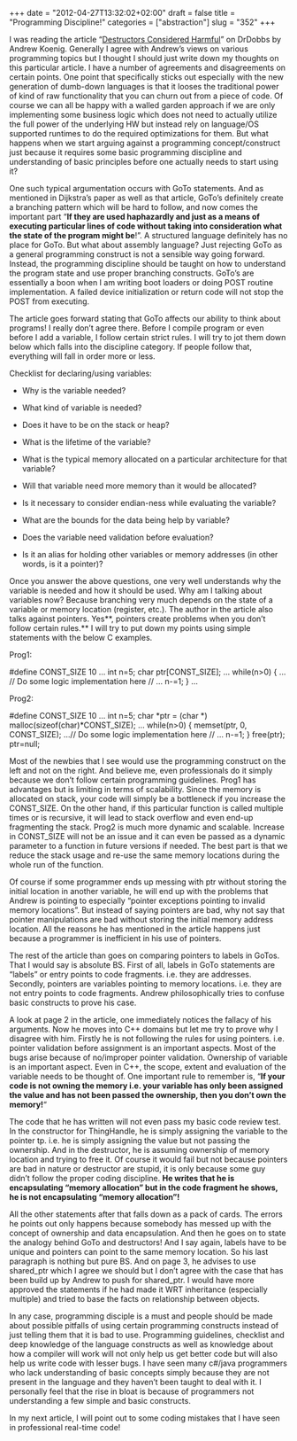 +++
date = "2012-04-27T13:32:02+02:00"
draft = false
title = "Programming Discipline!"
categories = ["abstraction"]
slug = "352"
+++

I was reading the article “[Destructors Considered Harmful](http://www.drdobbs.com/cpp/232300573)” on DrDobbs by Andrew Koenig. Generally I agree with Andrew’s views on various programming topics but I thought I should just write down my thoughts on this particular article. I have a number of agreements and disagreements on certain points. One point that specifically sticks out especially with the new generation of dumb-down languages is that it looses the traditional power of kind of raw functionality that you can churn out from a piece of code. Of course we can all be happy with a walled garden approach if we are only implementing some business logic which does not need to actually utilize the full power of the underlying HW but instead rely on language/OS supported runtimes to do the required optimizations for them. But what happens when we start arguing against a programming concept/construct just because it requires some basic programming discipline and understanding of basic principles before one actually needs to start using it?

One such typical argumentation occurs with GoTo statements. And as mentioned in Dijkstra’s paper as well as that article, GoTo’s definitely create a branching pattern which will be hard to follow, and now comes the important part “**If they are used haphazardly and just as a means of executing particular lines of code without taking into consideration what the state of the program might be**!”. A structured language definitely has no place for GoTo. But what about assembly language? Just rejecting GoTo as a general programming construct is not a sensible way going forward. Instead, the programming discipline should be taught on how to understand the program state and use proper branching constructs. GoTo’s are essentially a boon when I am writing boot loaders or doing POST routine implementation. A failed device initialization or return code will not stop the POST from executing.

The article goes forward stating that GoTo affects our ability to think about programs! I really don’t agree there. Before I compile program or even before I add a variable, I follow certain strict rules. I will try to jot them down below which falls into the discipline category. If people follow that, everything will fall in order more or less.

Checklist for declaring/using variables:

- Why is the variable needed?

- What kind of variable is needed?

- Does it have to be on the stack or heap?

- What is the lifetime of the variable?

- What is the typical memory allocated on a particular architecture for that variable?

- Will that variable need more memory than it would be allocated?

- Is it necessary to consider endian-ness while evaluating the variable?

- What are the bounds for the data being help by variable?

- Does the variable need validation before evaluation?

- Is it an alias for holding other variables or memory addresses (in other words, is it a pointer)?

Once you answer the above questions, one very well understands why the variable is needed and how it should be used. Why am I talking about variables now? Because branching very much depends on the state of a variable or memory location (register, etc.). The author in the article also talks against pointers. Yes**, pointers create problems when you don’t follow certain rules.** I will try to put down my points using simple statements with the below C examples.

Prog1:

#define CONST\_SIZE 10
…
int n=5;
char ptr\[CONST\_SIZE\];
…
while(n>0) {
… // Do some logic implementation here // …
n-=1;
}
…

Prog2:

#define CONST\_SIZE 10
…
int n=5;
char \*ptr = (char \*) malloc(sizeof(char)\*CONST\_SIZE);
…
while(n>0) {
memset(ptr, 0, CONST\_SIZE);
…// Do some logic implementation here // …
n-=1;
}
free(ptr);
ptr=null;

Most of the newbies that I see would use the programming construct on the left and not on the right. And believe me, even professionals do it simply because we don’t follow certain programming guidelines. Prog1 has advantages but is limiting in terms of scalability. Since the memory is allocated on stack, your code will simply be a bottleneck if you increase the CONST_SIZE. On the other hand, if this particular function is called multiple times or is recursive, it will lead to stack overflow and even end-up fragmenting the stack. Prog2 is much more dynamic and scalable. Increase in CONST_SIZE will not be an issue and it can even be passed as a dynamic parameter to a function in future versions if needed. The best part is that we reduce the stack usage and re-use the same memory locations during the whole run of the function.

Of course if some programmer ends up messing with ptr without storing the initial location in another variable, he will end up with the problems that Andrew is pointing to especially “pointer exceptions pointing to invalid memory locations”. But instead of saying pointers are bad, why not say that pointer manipulations are bad without storing the initial memory address location. All the reasons he has mentioned in the article happens just because a programmer is inefficient in his use of pointers.

The rest of the article than goes on comparing pointers to labels in GoTos. That I would say is absolute BS. First of all, labels in GoTo statements are “labels” or entry points to code fragments. i.e. they are addresses. Secondly, pointers are variables pointing to memory locations. i.e. they are not entry points to code fragments. Andrew philosophically tries to confuse basic constructs to prove his case.

A look at page 2 in the article, one immediately notices the fallacy of his arguments. Now he moves into C++ domains but let me try to prove why I disagree with him. Firstly he is not following the rules for using pointers. i.e. pointer validation before assignment is an important aspects. Most of the bugs arise because of no/improper pointer validation. Ownership of variable is an important aspect. Even in C++, the scope, extent and evaluation of the variable needs to be thought of. One important rule to remember is, “<strong>If your code is not owning the memory i.e. your variable has only been assigned the value and has not been passed the ownership, then you don’t own the memory!</strong>“

The code that he has written will not even pass my basic code review test. In the constructor for ThingHandle, he is simply assigning the variable to the pointer tp. i.e. he is simply assigning the value but not passing the ownership. And in the destructor, he is assuming ownership of memory location and trying to free it. Of course it would fail but not because pointers are bad in nature or destructor are stupid, it is only because some guy didn’t follow the proper coding discipline. <strong>He writes that he is encapsulating “memory allocation” but in the code fragment he shows, he is not encapsulating “memory allocation”!</strong>

All the other statements after that falls down as a pack of cards. The errors he points out only happens because somebody has messed up with the concept of ownership and data encapsulation. And then he goes on to state the analogy behind GoTo and destructors! And I say again, labels have to be unique and pointers can point to the same memory location. So his last paragraph is nothing but pure BS. And on page 3, he advises to use shared_ptr which I agree we should but I don’t agree with the case that has been build up by Andrew to push for shared_ptr. I would have more approved the statements if he had made it WRT inheritance (especially multiple) and tried to base the facts on relationship between objects.

In any case, programming disciple is a must and people should be made about possible pitfalls of using certain programming constructs instead of just telling them that it is bad to use. Programming guidelines, checklist and deep knowledge of the language constructs as well as knowledge about how a compiler will work will not only help us get better code but will also help us write code with lesser bugs. I have seen many c#/java programmers who lack understanding of basic concepts simply because they are not present in the language and they haven’t been taught to deal with it. I personally feel that the rise in bloat is because of programmers not understanding a few simple and basic constructs.

In my next article, I will point out to some coding mistakes that I have seen in professional real-time code!
